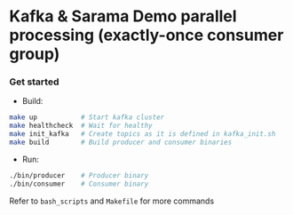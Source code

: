 # Kafka & Sarama Demo parallel processing (exactly-once consumer group)

### Get started
* Build:
```bash
make up           # Start kafka cluster
make healthcheck  # Wait for healthy
make init_kafka   # Create topics as it is defined in kafka_init.sh
make build        # Build producer and consumer binaries
```

* Run: 
```bash
./bin/producer    # Producer binary
./bin/consumer    # Consumer binary
```

Refer to `bash_scripts` and `Makefile` for more commands